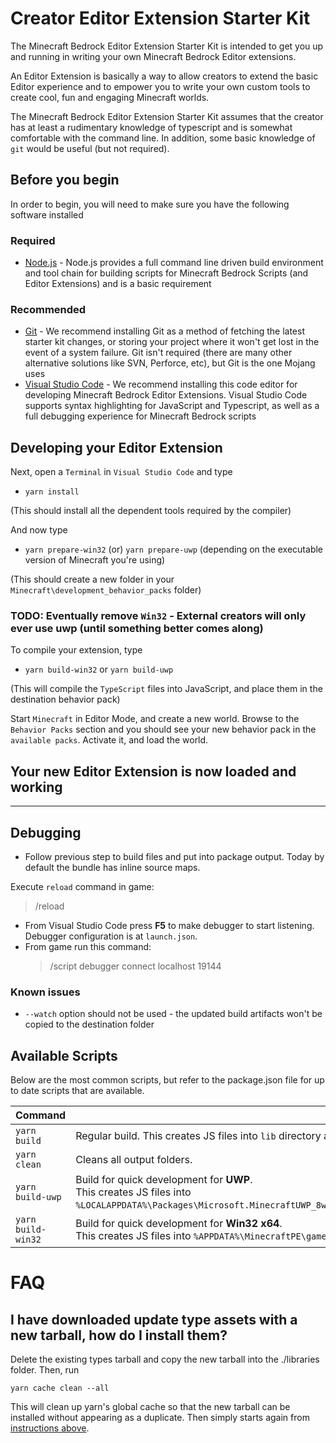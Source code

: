 # Creator Editor Extension Starter Kit

The Minecraft Bedrock Editor Extension Starter Kit is intended to get you up and running in writing your own Minecraft Bedrock Editor extensions.

An Editor Extension is basically a way to allow creators to extend the basic Editor experience and to empower you to write your own custom tools to create cool, fun and engaging Minecraft worlds.

The Minecraft Bedrock Editor Extension Starter Kit assumes that the creator has at least a rudimentary knowledge of typescript and is somewhat comfortable with the command line.  In addition, some basic knowledge of `git` would be useful (but not required).

## Before you begin 

In order to begin, you will need to make sure you have the following software installed

### Required
- [Node.js](https://nodejs.org/en/download) - Node.js provides a full command line driven build environment and tool chain for building scripts for Minecraft Bedrock Scripts (and Editor Extensions) and is a basic requirement
  
### Recommended
- [Git](https://gitforwindows.org/) - We recommend installing Git as a method of fetching the latest starter kit changes, or storing your project where it won't get lost in the event of a system failure.  Git isn't required (there are many other alternative solutions like SVN, Perforce, etc), but Git is the one Mojang uses
- [Visual Studio Code](https://code.visualstudio.com/) - We recommend installing this code editor for developing Minecraft Bedrock Editor Extensions.  Visual Studio Code supports syntax highlighting for JavaScript and Typescript, as well as a full debugging experience for Minecraft Bedrock scripts

## Developing your Editor Extension

Next, open a `Terminal` in `Visual Studio Code` and type
- `yarn install`

(This should install all the dependent tools required by the compiler)

And now type
- `yarn prepare-win32` (or) `yarn prepare-uwp` (depending on the executable version of Minecraft you're using)

(This should create a new folder in your `Minecraft\development_behavior_packs` folder)

### TODO: Eventually remove `Win32` - External creators will only ever use uwp (until something better comes along)

To compile your extension, type
- `yarn build-win32` or `yarn build-uwp`

(This will compile the `TypeScript` files into JavaScript, and place them in the destination behavior pack)

Start `Minecraft` in Editor Mode, and create a new world.  Browse to the `Behavior Packs` section and you should see your new behavior pack in the `available packs`.  Activate it, and load the world.

## Your new Editor Extension is now loaded and working

-----------------------------------

## Debugging

-   Follow previous step to build files and put into package output. Today by default the bundle has inline source maps.

Execute `reload` command in game:

> /reload

-   From Visual Studio Code press **F5** to make debugger to start listening. Debugger configuration is at `launch.json`.
-   From game run this command:
    > /script debugger connect localhost 19144

### Known issues

- `--watch` option should not be used - the updated build artifacts won't be copied to the destination folder


## Available Scripts

Below are the most common scripts, but refer to the package.json file for up to date scripts that are available.

| Command                             | Description                                                                                                                                                                                                                                                                                                                                                                                                                         |
| ----------------------------------- | ----------------------------------------------------------------------------------------------------------------------------------------------------------------------------------------------------------------------------------------------------------------------------------------------------------------------------------------------------------------------------------------------------------------------------------- |
| `yarn build`                        | Regular build. This creates JS files into `lib` directory and a webpack bundle into the dist directory.                                                                                                                                                                                                                                             |
| `yarn clean`                        | Cleans all output folders.                                                                                                                                                                                                                                                                                                                                                                                                      |
| `yarn build-uwp`      | Build for quick development for **UWP**. <br/>This creates JS files into `%LOCALAPPDATA%\Packages\Microsoft.MinecraftUWP_8wekyb3d8bbwe\LocalState\games\com.mojang\development_behavior_packs`.
| `yarn build-win32` | Build for quick development for **Win32 x64**. <br/>This creates JS files into `%APPDATA%\MinecraftPE\games\com.mojang\development_behavior_packs`.    |

# FAQ

## I have downloaded update type assets with a new tarball, how do I install them?
Delete the existing types tarball and copy the new tarball into the ./libraries folder. Then, run
```
yarn cache clean --all
```
This will clean up yarn's global cache so that the new tarball can be installed without appearing as a duplicate. Then simply starts again from [instructions above](#steps-to-prepare).
